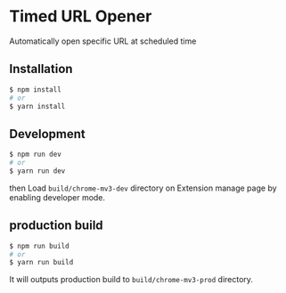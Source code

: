 # Timed URL Opener

Automatically open specific URL at scheduled time

## Installation

```bash
$ npm install
# or 
$ yarn install
```

## Development

```bash
$ npm run dev
# or
$ yarn run dev
```

then Load `build/chrome-mv3-dev` directory on Extension manage page by enabling developer mode.

## production build

```bash
$ npm run build
# or
$ yarn run build
```

It will outputs production build to `build/chrome-mv3-prod` directory.
